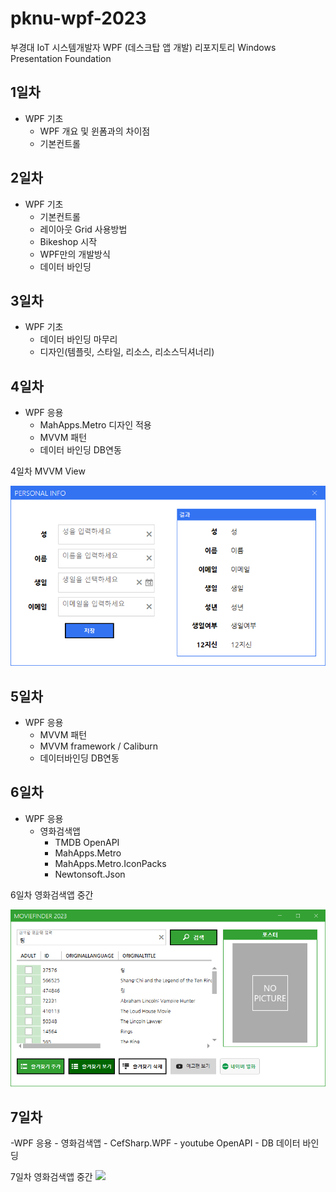 # pknu-wpf-2023
부경대 IoT 시스템개발자 WPF (데스크탑 앱 개발) 리포지토리
Windows Presentation Foundation

## 1일차
- WPF 기초
	- WPF 개요 및 윈폼과의 차이점
	- 기본컨트롤
	
## 2일차
- WPF 기초
	- 기본컨트롤
	- 레이아웃 Grid 사용방법
	- Bikeshop 시작
	- WPF만의 개발방식
	- 데이터 바인딩
	
## 3일차
- WPF 기초 
	- 데이터 바인딩 마무리
	- 디자인(템플릿, 스타일, 리소스, 리소스딕셔너리)

## 4일차
- WPF 응용
	- MahApps.Metro 디자인 적용
	- MVVM 패턴
	- 데이터 바인딩 DB연동

4일차 MVVM View

<img src = "https://github.com/K-ji-eun/pknu-wpf-2023/blob/main/1.png" width = "700">

## 5일차
- WPF 응용
	- MVVM 패턴
	- MVVM framework / Caliburn
	- 데이터바인딩 DB연동
	
## 6일차
- WPF 응용
	- 영화검색앱
		- TMDB OpenAPI
		- MahApps.Metro
		- MahApps.Metro.IconPacks
		- Newtonsoft.Json

6일차 영화검색앱 중간

<img src = "https://github.com/K-ji-eun/pknu-wpf-2023/blob/main/2.png" width = "700">

## 7일차 
-WPF 응용
	- 영화검색앱
	- CefSharp.WPF
	- youtube OpenAPI
	- DB 데이터 바인딩
	
7일차 영화검색앱 중간
<img src = "https://github.com/K-ji-eun/pknu-wpf-2023/blob/main/3.png" width = "700">